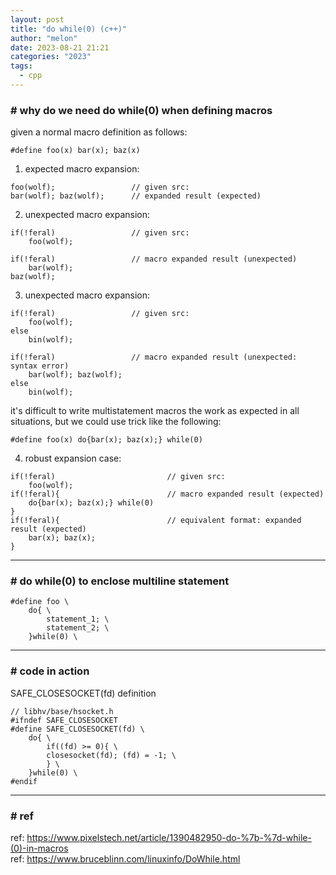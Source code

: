 ```yaml
---
layout: post
title: "do while(0) (c++)"
author: "melon"
date: 2023-08-21 21:21
categories: "2023"
tags:
  - cpp
---
```


### # why do we need do while(0) when defining macros
given a normal macro definition as follows:
```text
#define foo(x) bar(x); baz(x)
```

1) expected macro expansion:
```
foo(wolf);                 // given src:
bar(wolf); baz(wolf);      // expanded result (expected)
```

2) unexpected macro expansion:
```
if(!feral)                 // given src:
    foo(wolf);

if(!feral)                 // macro expanded result (unexpected)
    bar(wolf);
baz(wolf);
```

3) unexpected macro expansion:
```
if(!feral)                 // given src:
    foo(wolf);
else
    bin(wolf);

if(!feral)                 // macro expanded result (unexpected: syntax error)
    bar(wolf); baz(wolf);
else
    bin(wolf);
```

it's difficult to write multistatement macros the work as expected in all situations,
but we could use trick like the following:
```text
#define foo(x) do{bar(x); baz(x);} while(0)
```

4) robust expansion case:
```
if(!feral)                         // given src:
    foo(wolf);
if(!feral){                        // macro expanded result (expected)
    do{bar(x); baz(x);} while(0)
}
if(!feral){                        // equivalent format: expanded result (expected)
    bar(x); baz(x);
}
```

<hr>

### # do while(0) to enclose multiline statement
```text
#define foo \
	do{ \
		statement_1; \
		statement_2; \
	}while(0) \
```

<hr>

### # code in action
SAFE_CLOSESOCKET(fd) definition
```text
// libhv/base/hsocket.h
#ifndef SAFE_CLOSESOCKET
#define SAFE_CLOSESOCKET(fd) \ 
    do{ \
        if((fd) >= 0){ \
        closesocket(fd); (fd) = -1; \
        } \
    }while(0) \
#endif
```

<hr>

### # ref
ref: https://www.pixelstech.net/article/1390482950-do-%7b-%7d-while-(0)-in-macros  
ref: https://www.bruceblinn.com/linuxinfo/DoWhile.html
